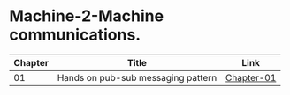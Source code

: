 # Machine-2-Machine communications.

| Chapter  | Title  |  Link |
|---|---|---|
| 01  | Hands on pub-sub messaging pattern  | [Chapter-01](M2M-Shashank-J-Chapter-Part-01.md)  |